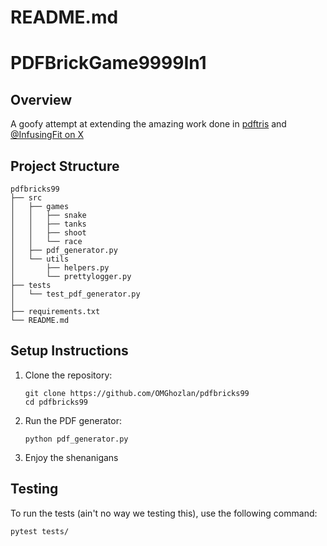# README.md

# PDFBrickGame9999In1

## Overview
A goofy attempt at extending the amazing work done in [pdftris](https://github.com/ThomasRinsma/pdftris) and [@InfusingFit on X](https://pastebin.com/UuumquYB)

## Project Structure
```
pdfbricks99
├── src
│   ├── games
│   │   ├── snake
│   │   ├── tanks
│   │   ├── shoot
│   │   └── race
│   ├── pdf_generator.py
│   └── utils
│       ├── helpers.py
│       └── prettylogger.py
├── tests
│   └── test_pdf_generator.py
│   
├── requirements.txt
└── README.md
```

## Setup Instructions
1. Clone the repository:
   ```
   git clone https://github.com/OMGhozlan/pdfbricks99
   cd pdfbricks99
   ```

2. Run the PDF generator:
   ```
   python pdf_generator.py
   ```

3. Enjoy the shenanigans

## Testing
To run the tests (ain't no way we testing this), use the following command:
```
pytest tests/
```
